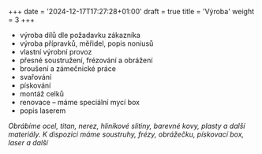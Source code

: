 +++
date = '2024-12-17T17:27:28+01:00'
draft = true
title = 'Výroba'
weight =  3
+++

- výroba dílů dle požadavku zákazníka
- výroba přípravků, měřidel, popis noniusů
- vlastní výrobní provoz
- přesné soustružení, frézování a obrážení
- broušení a zámečnické práce
- svařování
- pískování
- montáž celků
- renovace – máme speciální mycí box
- popis laserem

_Obrábíme ocel, titan, nerez, hliníkové slitiny, barevné kovy, plasty a další materiály._
_K dispozici máme soustruhy, frézy, obrážečku, pískovací box, laser a další_
